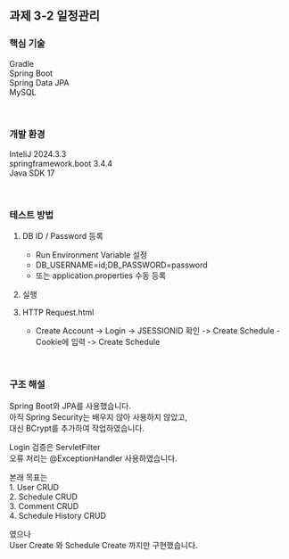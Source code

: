 ## 과제 3-2 일정관리

### 핵심 기술

Gradle\
Spring Boot\
Spring Data JPA\
MySQL

<br>

### 개발 환경

InteliJ 2024.3.3\
springframework.boot 3.4.4\
Java SDK 17

<br>

### 테스트 방법

1. DB ID / Password 등록
   - Run Environment Variable 설정
   - DB_USERNAME=id;DB_PASSWORD=password
   - 또는 application.properties 수동 등록


2. 실행


3. HTTP Request\.html
   - Create Account -> Login -> JSESSIONID 확인 -> Create Schedule - Cookie에 입력 -> Create Schedule

<br>

### 구조 해설

Spring Boot와 JPA를 사용했습니다.\
아직 Spring Security는 배우지 않아 사용하지 않았고,\
대신 BCrypt를 추가하여 작업하였습니다.

Login 검증은 ServletFilter\
오류 처리는 @ExceptionHandler 사용하였습니다.


본래 목표는\
    1. User CRUD\
    2. Schedule CRUD\
    3. Comment CRUD\
    4. Schedule History CRUD

였으나\
User Create 와 Schedule Create 까지만 구현했습니다.


